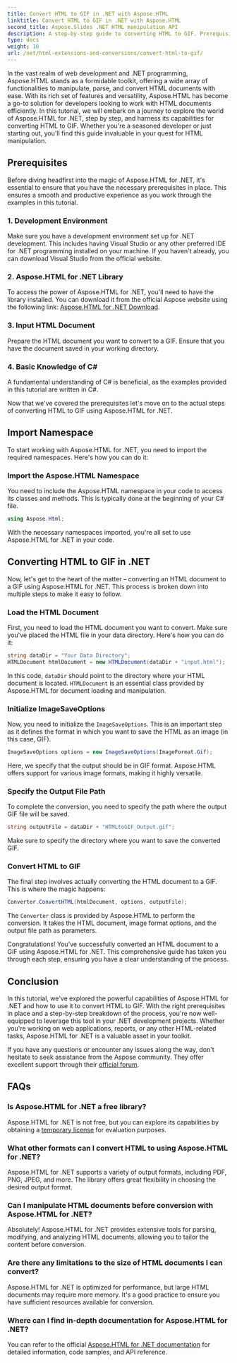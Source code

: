 ```yaml
---
title: Convert HTML to GIF in .NET with Aspose.HTML
linktitle: Convert HTML to GIF in .NET with Aspose.HTML
second_title: Aspose.Slides .NET HTML manipulation API
description: A step-by-step guide to converting HTML to GIF. Prerequisites, code examples, FAQs, and more! Optimize your HTML manipulation with Aspose.HTML.
type: docs
weight: 16
url: /net/html-extensions-and-conversions/convert-html-to-gif/
---
```


In the vast realm of web development and .NET programming, Aspose.HTML stands as a formidable toolkit, offering a wide array of functionalities to manipulate, parse, and convert HTML documents with ease. With its rich set of features and versatility, Aspose.HTML has become a go-to solution for developers looking to work with HTML documents efficiently. In this tutorial, we will embark on a journey to explore the world of Aspose.HTML for .NET, step by step, and harness its capabilities for converting HTML to GIF. Whether you're a seasoned developer or just starting out, you'll find this guide invaluable in your quest for HTML manipulation.

## Prerequisites

Before diving headfirst into the magic of Aspose.HTML for .NET, it's essential to ensure that you have the necessary prerequisites in place. This ensures a smooth and productive experience as you work through the examples in this tutorial.

### 1. Development Environment

Make sure you have a development environment set up for .NET development. This includes having Visual Studio or any other preferred IDE for .NET programming installed on your machine. If you haven't already, you can download Visual Studio from the official website.

### 2. Aspose.HTML for .NET Library

To access the power of Aspose.HTML for .NET, you'll need to have the library installed. You can download it from the official Aspose website using the following link: [Aspose.HTML for .NET Download](https://releases.aspose.com/html/net/).

### 3. Input HTML Document

Prepare the HTML document you want to convert to a GIF. Ensure that you have the document saved in your working directory.

### 4. Basic Knowledge of C#

A fundamental understanding of C# is beneficial, as the examples provided in this tutorial are written in C#.

Now that we've covered the prerequisites let's move on to the actual steps of converting HTML to GIF using Aspose.HTML for .NET.

## Import Namespace

To start working with Aspose.HTML for .NET, you need to import the required namespaces. Here's how you can do it:

### Import the Aspose.HTML Namespace

You need to include the Aspose.HTML namespace in your code to access its classes and methods. This is typically done at the beginning of your C# file.

```csharp
using Aspose.Html;
```

With the necessary namespaces imported, you're all set to use Aspose.HTML for .NET in your code.

## Converting HTML to GIF in .NET

Now, let's get to the heart of the matter – converting an HTML document to a GIF using Aspose.HTML for .NET. This process is broken down into multiple steps to make it easy to follow.

### Load the HTML Document

First, you need to load the HTML document you want to convert. Make sure you've placed the HTML file in your data directory. Here's how you can do it:

```csharp
string dataDir = "Your Data Directory";
HTMLDocument htmlDocument = new HTMLDocument(dataDir + "input.html");
```

In this code, `dataDir` should point to the directory where your HTML document is located. `HTMLDocument` is an essential class provided by Aspose.HTML for document loading and manipulation.

### Initialize ImageSaveOptions

Now, you need to initialize the `ImageSaveOptions`. This is an important step as it defines the format in which you want to save the HTML as an image (in this case, GIF).

```csharp
ImageSaveOptions options = new ImageSaveOptions(ImageFormat.Gif);
```

Here, we specify that the output should be in GIF format. Aspose.HTML offers support for various image formats, making it highly versatile.

### Specify the Output File Path

To complete the conversion, you need to specify the path where the output GIF file will be saved.

```csharp
string outputFile = dataDir + "HTMLtoGIF_Output.gif";
```

Make sure to specify the directory where you want to save the converted GIF.

### Convert HTML to GIF

The final step involves actually converting the HTML document to a GIF. This is where the magic happens:

```csharp
Converter.ConvertHTML(htmlDocument, options, outputFile);
```

The `Converter` class is provided by Aspose.HTML to perform the conversion. It takes the HTML document, image format options, and the output file path as parameters.

Congratulations! You've successfully converted an HTML document to a GIF using Aspose.HTML for .NET. This comprehensive guide has taken you through each step, ensuring you have a clear understanding of the process.

## Conclusion

In this tutorial, we've explored the powerful capabilities of Aspose.HTML for .NET and how to use it to convert HTML to GIF. With the right prerequisites in place and a step-by-step breakdown of the process, you're now well-equipped to leverage this tool in your .NET development projects. Whether you're working on web applications, reports, or any other HTML-related tasks, Aspose.HTML for .NET is a valuable asset in your toolkit.

If you have any questions or encounter any issues along the way, don't hesitate to seek assistance from the Aspose community. They offer excellent support through their [official forum](https://forum.aspose.com/).

## FAQs

### Is Aspose.HTML for .NET a free library?
Aspose.HTML for .NET is not free, but you can explore its capabilities by obtaining a [temporary license](https://purchase.aspose.com/temporary-license/) for evaluation purposes.

### What other formats can I convert HTML to using Aspose.HTML for .NET?
Aspose.HTML for .NET supports a variety of output formats, including PDF, PNG, JPEG, and more. The library offers great flexibility in choosing the desired output format.

### Can I manipulate HTML documents before conversion with Aspose.HTML for .NET?
Absolutely! Aspose.HTML for .NET provides extensive tools for parsing, modifying, and analyzing HTML documents, allowing you to tailor the content before conversion.

### Are there any limitations to the size of HTML documents I can convert?
Aspose.HTML for .NET is optimized for performance, but large HTML documents may require more memory. It's a good practice to ensure you have sufficient resources available for conversion.

### Where can I find in-depth documentation for Aspose.HTML for .NET?
You can refer to the official [Aspose.HTML for .NET documentation](https://reference.aspose.com/html/net/) for detailed information, code samples, and API reference.

